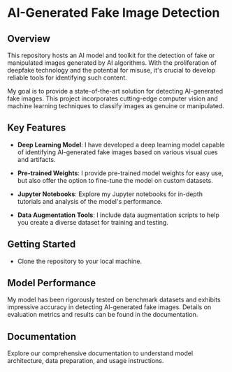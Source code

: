 # AI-Generated Fake Image Detection

## Overview

This repository hosts an AI model and toolkit for the detection of fake or manipulated images generated by AI algorithms. With the proliferation of deepfake technology and the potential for misuse, it's crucial to develop reliable tools for identifying such content.

My goal is to provide a state-of-the-art solution for detecting AI-generated fake images. This project incorporates cutting-edge computer vision and machine learning techniques to classify images as genuine or manipulated.

## Key Features

- **Deep Learning Model**: I have developed a deep learning model capable of identifying AI-generated fake images based on various visual cues and artifacts.

- **Pre-trained Weights**: I provide pre-trained model weights for easy use, but also offer the option to fine-tune the model on custom datasets.

- **Jupyter Notebooks**: Explore my Jupyter notebooks for in-depth tutorials and analysis of the model's performance.

- **Data Augmentation Tools**: I include data augmentation scripts to help you create a diverse dataset for training and testing.

## Getting Started

- Clone the repository to your local machine.

## Model Performance

My model has been rigorously tested on benchmark datasets and exhibits impressive accuracy in detecting AI-generated fake images. Details on evaluation metrics and results can be found in the documentation.

## Documentation

Explore our comprehensive documentation to understand model architecture, data preparation, and usage instructions.

